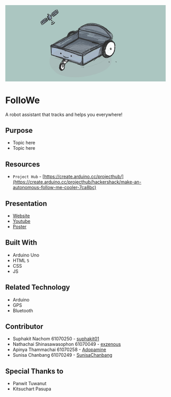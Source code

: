 ![](image/cover-readme.jpg)

# FolloWe
A robot assistant that tracks and helps you everywhere!

## Purpose
* Topic here
* Topic here

## Resources
* `Project Hub` - [https://create.arduino.cc/projecthub/](https://create.arduino.cc/projecthub/hackershack/make-an-autonomous-follow-me-cooler-7ca8bc)

## Presentation
* [Website](https://suphakit01.github.io/FolloWe/.)
* [Youtube](https://www.youtube.com/channel/UCZlMfjfZH7QHUnDT8k23p3Q)
* [Poster]()

## Built With
* Arduino Uno
* HTML `5`
* CSS
* JS

## Related Technology
* Arduino
* GPS
* Bluetooth

## Contributor
* Suphakit  Nachom  61070250 - [suphakit01](https://github.com/suphakit01)
* Nathachai Shinasawasophon  61070049 - [exzenous](https://github.com/exzenous)
* Apinya Thammachai  61070258 - [Adopamine](https://github.com/Adopamine)
* Sunisa Chanbang 61070249 - [SunisaChanbang](https://github.com/SunisaChanbang)

## Special Thanks to
* Panwit Tuwanut
* Kitsuchart Pasupa
